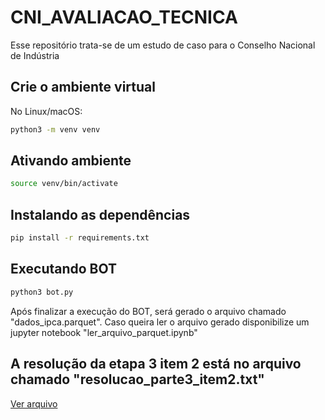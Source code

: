 # CNI_AVALIACAO_TECNICA
Esse repositório trata-se de um estudo de caso para o Conselho Nacional de Indústria 

## Crie o ambiente virtual

No Linux/macOS:

```bash
python3 -m venv venv
```

## Ativando ambiente

```bash
source venv/bin/activate
```

## Instalando as dependências 

```bash
pip install -r requirements.txt
```

## Executando BOT

```bash
python3 bot.py
```
Após finalizar a execução do BOT, será gerado o arquivo chamado "dados_ipca.parquet". Caso queira ler o arquivo gerado disponibilize um jupyter notebook "ler_arquivo_parquet.ipynb"

## A resolução da etapa 3 item 2 está no arquivo chamado "resolucao_parte3_item2.txt"
[Ver arquivo](./resolucao_parte3_item2.txt)

